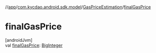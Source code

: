 //[app](../../../index.md)/[com.kycdao.android.sdk.model](../index.md)/[GasPriceEstimation](index.md)/[finalGasPrice](final-gas-price.md)

# finalGasPrice

[androidJvm]\
val [finalGasPrice](final-gas-price.md): [BigInteger](https://developer.android.com/reference/kotlin/java/math/BigInteger.html)
